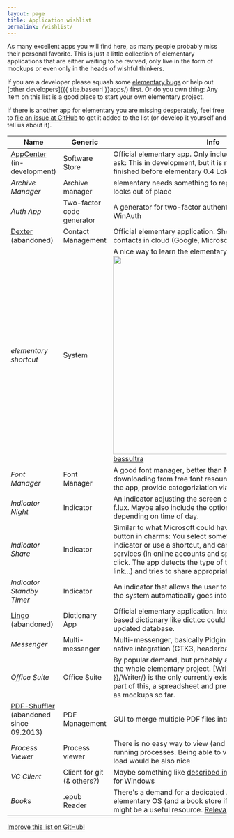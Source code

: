 ```yaml
---
layout: page
title: Application wishlist
permalink: /wishlist/
---
```


As many excellent apps you will find here, as many people probably miss their personal favorite. This is just a little collection of elementary applications that are either waiting to be revived, only live in the form of mockups or even only in the heads of wishful thinkers. 

If you are a developer please squash some [elementary bugs](http://bugs.launchpad.net/elementary) or help out [other developers]({{ site.baseurl }}apps/) first. Or do you own thing: Any item on this list is a good place to start your own elementary project. 

If there is another app for elementary you are missing desperately, feel free to [file an issue at GitHub](https://github.com/quassy/elementary-apps/issues/new) to get it added to the list (or develop it yourself and tell us about it). 

Name | Generic | Info
---|---|---
[AppCenter](https://launchpad.net/appcenter) (in-development) | Software Store | Official elementary app. Only included because people often ask: This in development, but it is not expected to be finished before elementary 0.4 Loki. 
*Archive Manager* | Archive manager | elementary needs something to replace `file roller` that looks out of place
*Auth App* | Two-factor code generator | A generator for two-factor authentication codes similar to WinAuth
[Dexter](https://launchpad.net/dexter-contacts) (abandoned) | Contact Management | Official elementary application. Should allow syncing with contacts in cloud (Google, Microsoft, Apple, self-hosted).
*elementary shortcut* | System | A nice way to learn the elementary shortcuts. <img src="https://camo.githubusercontent.com/72b303c2c0340d0777f6e2031f6f8547b4524a33/687474703a2f2f666330312e64657669616e746172742e6e65742f667337312f662f323031322f3332322f622f302f6b6579626f6172645f73686f7274637574735f62795f62617373756c7472612d64356c6536366f2e706e67" align="left" width="456" > Source [bassultra](http://bassultra.deviantart.com/art/Keyboard-Shortcuts-Cheatsheet-338264016)
*Font Manager* | Font Manager | A good font manager, better than NexusFont. Include downloading from free font resources directly from inside the app, provide categoriziation via library data
*Indicator Night* | Indicator | An indicator adjusting the screen color to time of day, like f.lux. Maybe also include the option to switch to dark them depending on time of day.
*Indicator Share* | Indicator | Similar to what Microsoft could have done with the share button in charms: You select something, click on the indicator or use a shortcut, and can immediately share it via services (in online accounts and specified in settings) in one click. The app detects the type of the selection (image, text, link...) and tries to share appropriately
*Indicator Standby Timer* | Indicator | An indicator that allows the user to set X minutes after which the system automatically goes into standby
[Lingo](https://launchpad.net/lingo-dictionary) (abandoned) | Dictionary App | Official elementary application. Integration with a web-based dictionary like [dict.cc](http://dict.cc) could help with having big and updated database.
*Messenger* | Multi-messenger | Multi-messenger, basically Pidgin (pretty good) only with native integration (GTK3, headerbars, ...)
*Office Suite* | Office Suite | By popular demand, but probably an undertaking as big as the whole elementary project. [Writer]({{ site.baseurl }}/Writer/) is the only currently existing app that could be part of this, a spreadsheet and presentation app only exist as mockups so far. 
[PDF-Shuffler](http://sourceforge.net/projects/pdfshuffler/) (abandoned since 09.2013) | PDF Management | GUI to merge multiple PDF files into one document. 
*Process Viewer* | Process viewer | There is no easy way to view (and sometimes kill) the running processes. Being able to view the CPU and memory load would be also nice
*VC Client* | Client for git (& others?) | Maybe something like [described in this blog entry](http://tonsky.me/blog/reinventing-git-interface/), or GitHub for Windows
*Books* | .epub Reader | There's a demand for a dedicated .epub reader for elementary OS (and a book store if possible). [GNOME Books](https://github.com/martamilakovic/gnome-books) might be a useful resource. [Relevant Launchpad bug](https://bugs.launchpad.net/elementaryos/+bug/1183708).

<a class="b" href="https://github.com/quassy/elementary-apps/edit/gh-pages/{{ page.path }}"><span class="octicon octicon-pencil"></span> Improve this list on GitHub!</a>